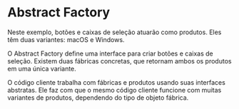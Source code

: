 # Abstract Factory

Neste exemplo, botões e caixas de seleção atuarão como produtos. Eles têm duas variantes: macOS e Windows.

O Abstract Factory define uma interface para criar botões e caixas de seleção. Existem duas fábricas concretas, que retornam ambos os produtos em uma única variante.

O código cliente trabalha com fábricas e produtos usando suas interfaces abstratas. Ele faz com que o mesmo código cliente funcione com muitas variantes de produtos, dependendo do tipo de objeto fábrica.